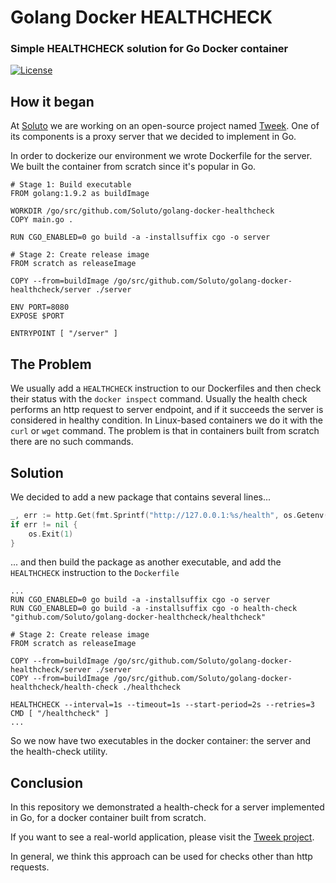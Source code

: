 # Golang Docker HEALTHCHECK
### Simple HEALTHCHECK solution for Go Docker container

[![License](https://img.shields.io/badge/license-MIT-blue.svg)](https://github.com/soluto/tweek/blob/master/LICENSE.md)

## How it began

At [Soluto](https://blog.solutotlv.com/) we are working on an open-source project named [Tweek](https://github.com/Soluto/tweek).
One of its components is a proxy server that we decided to implement in Go.

In order to dockerize our environment we wrote Dockerfile for the server.
We built the container from scratch since it's popular in Go.

```docker
# Stage 1: Build executable
FROM golang:1.9.2 as buildImage
 
WORKDIR /go/src/github.com/Soluto/golang-docker-healthcheck
COPY main.go .

RUN CGO_ENABLED=0 go build -a -installsuffix cgo -o server

# Stage 2: Create release image
FROM scratch as releaseImage

COPY --from=buildImage /go/src/github.com/Soluto/golang-docker-healthcheck/server ./server

ENV PORT=8080
EXPOSE $PORT

ENTRYPOINT [ "/server" ]
```

## The Problem
We usually add a `HEALTHCHECK` instruction to our Dockerfiles and then check their status with the `docker inspect` command.
Usually the health check performs an http request to server endpoint, and if it succeeds the server is considered in healthy condition.
In Linux-based containers we do it with the `curl` or `wget` command.
The problem is that in containers built from scratch there are no such commands.

## Solution
We decided to add a new package that contains several lines...

```go
_, err := http.Get(fmt.Sprintf("http://127.0.0.1:%s/health", os.Getenv("PORT")))
if err != nil {
	os.Exit(1)
}
```

... and then build the package as another executable, and add the `HEALTHCHECK` instruction to the `Dockerfile`

```docker
...
RUN CGO_ENABLED=0 go build -a -installsuffix cgo -o server
RUN CGO_ENABLED=0 go build -a -installsuffix cgo -o health-check "github.com/Soluto/golang-docker-healthcheck/healthcheck"

# Stage 2: Create release image
FROM scratch as releaseImage

COPY --from=buildImage /go/src/github.com/Soluto/golang-docker-healthcheck/server ./server
COPY --from=buildImage /go/src/github.com/Soluto/golang-docker-healthcheck/health-check ./healthcheck

HEALTHCHECK --interval=1s --timeout=1s --start-period=2s --retries=3 CMD [ "/healthcheck" ]
...
```

So we now have two executables in the docker container: the server and the health-check utility.

## Conclusion
In this repository we demonstrated a health-check for a server implemented in Go, for a docker container built from scratch. 

If you want to see a real-world application, please visit the [Tweek project](https://github.com/Soluto/tweek/tree/secure-gateway/services/secure-gateway).

In general, we think this approach can be used for checks other than http requests.